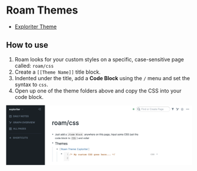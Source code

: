 # Roam Themes

- [Exploriter Theme](https://github.com/exploriter/roam-themes/tree/master/exploriter)

## How to use

1. Roam looks for your custom styles on a specific, case-sensitive page called: `roam/css`
2. Create a `[[Theme Name]]` title block.
3. Indented under the title, add a **Code Block** using the `/` menu and set the syntax to `css`.
4. Open up one of the theme folders above and copy the CSS into your code block.

![](https://github.com/exploriter/roam-themes/blob/master/assets/roam-custom-css.png)
